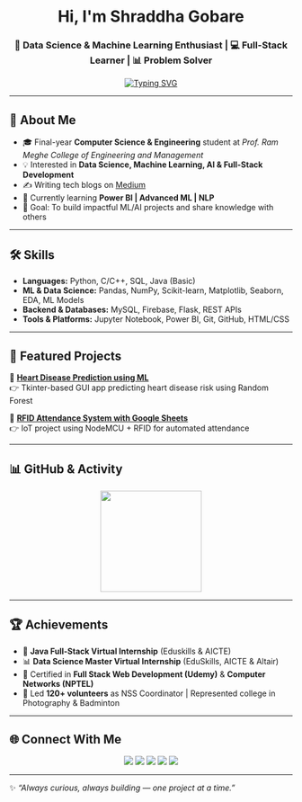 <!-- Banner / Typing Animation -->
<h1 align="center">
  Hi, I'm Shraddha Gobare  
</h1>
<h3 align="center">
  🚀 Data Science & Machine Learning Enthusiast | 💻 Full-Stack Learner | 📊 Problem Solver
</h3>

<!-- Typing Animation -->
<p align="center">
  <a href="https://git.io/typing-svg">
    <img src="https://readme-typing-svg.herokuapp.com?font=Fira+Code&pause=1000&color=36BCF7&center=true&vCenter=true&width=600&lines=Final+Year+CSE+Student;Passionate+about+AI+%26+Data+Science;Always+Learning+New+Tech;Open+to+Collaborations+%26+Internships" alt="Typing SVG" />
  </a>
</p>

---

## 🚀 About Me
- 🎓 Final-year **Computer Science & Engineering** student at *Prof. Ram Meghe College of Engineering and Management*  
- 💡 Interested in **Data Science, Machine Learning, AI & Full-Stack Development**  
- ✍️ Writing tech blogs on [Medium](https://medium.com/@CodewithSugran)  
- 🌱 Currently learning **Power BI | Advanced ML | NLP**  
- 🎯 Goal: To build impactful ML/AI projects and share knowledge with others  

---

## 🛠️ Skills
- **Languages:** Python, C/C++, SQL, Java (Basic)  
- **ML & Data Science:** Pandas, NumPy, Scikit-learn, Matplotlib, Seaborn, EDA, ML Models  
- **Backend & Databases:** MySQL, Firebase, Flask, REST APIs  
- **Tools & Platforms:** Jupyter Notebook, Power BI, Git, GitHub, HTML/CSS  

---

## 📂 Featured Projects
🔹 [**Heart Disease Prediction using ML**](https://github.com/Shraddha-max/Heart-Disease-Prediction)  
👉 Tkinter-based GUI app predicting heart disease risk using Random Forest  

🔹 [**RFID Attendance System with Google Sheets**](https://github.com/Shraddha-max/RFID-Attendance-System-using-Google-Sheets)  
👉 IoT project using NodeMCU + RFID for automated attendance  

---

## 📊 GitHub & Activity
<p align="center">
  <img src="https://github-readme-stats.vercel.app/api/top-langs/?username=Shraddha-max&layout=compact&theme=tokyonight" height="180px"/>
</p>

---

## 🏆 Achievements
- 💼 **Java Full-Stack Virtual Internship** (Eduskills & AICTE)  
- 📊 **Data Science Master Virtual Internship** (EduSkills, AICTE & Altair)  
- 📜 Certified in **Full Stack Web Development (Udemy)** & **Computer Networks (NPTEL)**  
- 🌟 Led **120+ volunteers** as NSS Coordinator | Represented college in Photography & Badminton  

---

## 🌐 Connect With Me
<p align="center">
  <a href="https://github.com/Shraddha-max"><img src="https://img.shields.io/badge/GitHub-100000?style=for-the-badge&logo=github&logoColor=white"></a>
  <a href="https://www.linkedin.com/in/shraddha-gobare"><img src="https://img.shields.io/badge/LinkedIn-0A66C2?style=for-the-badge&logo=linkedin&logoColor=white"></a>
  <a href="https://leetcode.com/u/PBsw3RZWxW/"><img src="https://img.shields.io/badge/LeetCode-FFA116?style=for-the-badge&logo=leetcode&logoColor=white"></a>
  <a href="https://medium.com/@CodewithSugran"><img src="https://img.shields.io/badge/Medium-000000?style=for-the-badge&logo=medium&logoColor=white"></a>
  <a href="mailto:shraddhagobare04@gmail.com"><img src="https://img.shields.io/badge/Gmail-D14836?style=for-the-badge&logo=gmail&logoColor=white"></a>
</p>

---

✨ *“Always curious, always building — one project at a time.”*
